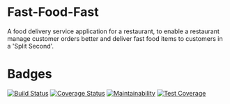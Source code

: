 # Fast-Food-Fast
A food delivery service application for a restaurant, to enable a restaurant manage customer orders better and deliver fast food items to customers in a 'Split Second'.

# Badges
[![Build Status](https://travis-ci.org/oluwajuwon/Fast-Food-Fast.svg?branch=feature-api-v1)](https://travis-ci.org/oluwajuwon/Fast-Food-Fast)
[![Coverage Status](https://coveralls.io/repos/github/oluwajuwon/Fast-Food-Fast/badge.svg?branch=feature-api-v1)](https://coveralls.io/github/oluwajuwon/Fast-Food-Fast?branch=feature-api-v1)
[![Maintainability](https://api.codeclimate.com/v1/badges/af624e941c61eb48c035/maintainability)](https://codeclimate.com/github/oluwajuwon/Fast-Food-Fast/maintainability)
[![Test Coverage](https://api.codeclimate.com/v1/badges/af624e941c61eb48c035/test_coverage)](https://codeclimate.com/github/oluwajuwon/Fast-Food-Fast/test_coverage)
